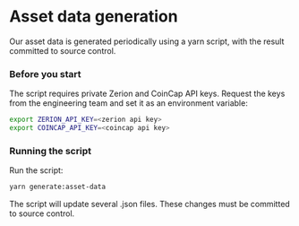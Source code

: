 # Asset data generation

Our asset data is generated periodically using a yarn script, with the result committed to source control.

### Before you start

The script requires private Zerion and CoinCap API keys. Request the keys from the engineering team and set it as an environment variable:

```bash
export ZERION_API_KEY=<zerion api key>
export COINCAP_API_KEY=<coincap api key>
```

### Running the script

Run the script:

```bash
yarn generate:asset-data
```

The script will update several .json files. These changes must be committed to source control.
